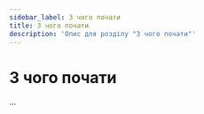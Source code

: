 ```yaml
---
sidebar_label: З чого почати
title: З чого почати
description: 'Опис для розділу "З чого почати"'
---
```


# З чого почати

...
